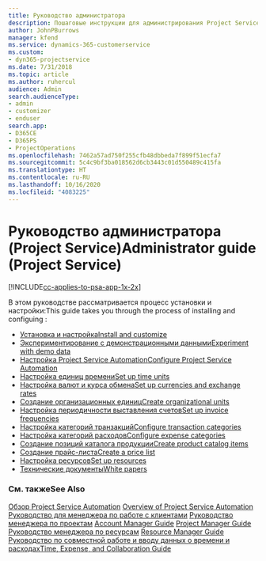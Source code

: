 ```yaml
---
title: Руководство администратора
description: Пошаговые инструкции для администрирования Project Service
author: JohnPBurrows
manager: kfend
ms.service: dynamics-365-customerservice
ms.custom:
- dyn365-projectservice
ms.date: 7/31/2018
ms.topic: article
ms.author: ruhercul
audience: Admin
search.audienceType:
- admin
- customizer
- enduser
search.app:
- D365CE
- D365PS
- ProjectOperations
ms.openlocfilehash: 7462a57ad750f255cfb48dbbeda7f899f51ecfa7
ms.sourcegitcommit: 5c4c9bf3ba018562d6cb3443c01d550489c415fa
ms.translationtype: HT
ms.contentlocale: ru-RU
ms.lasthandoff: 10/16/2020
ms.locfileid: "4083225"
---
```

# <a name="administrator-guide-project-service"></a><span data-ttu-id="7e75f-103">Руководство администратора (Project Service)</span><span class="sxs-lookup"><span data-stu-id="7e75f-103">Administrator guide (Project Service)</span></span>

[!INCLUDE[cc-applies-to-psa-app-1x-2x](../includes/cc-applies-to-psa-app-1x-2x.md)]

<span data-ttu-id="7e75f-104">В этом руководстве рассматривается процесс установки и настройки:</span><span class="sxs-lookup"><span data-stu-id="7e75f-104">This guide takes you through the process of installing and configuing :</span></span>  
  
- [<span data-ttu-id="7e75f-105">Установка и настройка</span><span class="sxs-lookup"><span data-stu-id="7e75f-105">Install and customize</span></span>](install-customize.md)
- [<span data-ttu-id="7e75f-106">Экспериментирование с демонстрационными данными</span><span class="sxs-lookup"><span data-stu-id="7e75f-106">Experiment with demo data</span></span>](use-demo-data.md)
- [<span data-ttu-id="7e75f-107">Настройка Project Service Automation</span><span class="sxs-lookup"><span data-stu-id="7e75f-107">Configure Project Service Automation</span></span>](configure.md)
- [<span data-ttu-id="7e75f-108">Настройка единиц времени</span><span class="sxs-lookup"><span data-stu-id="7e75f-108">Set up time units</span></span>](set-up-time-units.md)
- [<span data-ttu-id="7e75f-109">Настройка валют и курса обмена</span><span class="sxs-lookup"><span data-stu-id="7e75f-109">Set up currencies and exchange rates</span></span>](set-up-currencies-exchange-rates.md)
- [<span data-ttu-id="7e75f-110">Создание организационных единиц</span><span class="sxs-lookup"><span data-stu-id="7e75f-110">Create organizational units</span></span>](create-organizational-units.md)
- [<span data-ttu-id="7e75f-111">Настройка периодичности выставления счетов</span><span class="sxs-lookup"><span data-stu-id="7e75f-111">Set up invoice frequencies</span></span>](set-up-invoice-frequencies.md)
- [<span data-ttu-id="7e75f-112">Настройка категорий транзакций</span><span class="sxs-lookup"><span data-stu-id="7e75f-112">Configure transaction categories</span></span>](configure-transaction-categories.md)
- [<span data-ttu-id="7e75f-113">Настройка категорий расходов</span><span class="sxs-lookup"><span data-stu-id="7e75f-113">Configure expense categories</span></span>](configure-expense-categories.md)
- [<span data-ttu-id="7e75f-114">Создание позиций каталога продукции</span><span class="sxs-lookup"><span data-stu-id="7e75f-114">Create product catalog items</span></span>](create-product-catalog-items.md)
- [<span data-ttu-id="7e75f-115">Создание прайс-листа</span><span class="sxs-lookup"><span data-stu-id="7e75f-115">Create a price list</span></span>](create-price-list.md)
- [<span data-ttu-id="7e75f-116">Настройка ресурсов</span><span class="sxs-lookup"><span data-stu-id="7e75f-116">Set up resources</span></span>](set-up-resources.md)
- [<span data-ttu-id="7e75f-117">Технические документы</span><span class="sxs-lookup"><span data-stu-id="7e75f-117">White papers</span></span>](white-papers.md)
  
### <a name="see-also"></a><span data-ttu-id="7e75f-118">См. также</span><span class="sxs-lookup"><span data-stu-id="7e75f-118">See Also</span></span>  
 <span data-ttu-id="7e75f-119">[Обзор Project Service Automation](../psa/overview.md)  </span><span class="sxs-lookup"><span data-stu-id="7e75f-119">[Overview of Project Service Automation](../psa/overview.md)  </span></span>  
 <span data-ttu-id="7e75f-120">[Руководство для менеджера по работе с клиентами](../psa/account-manager-guide.md) [Руководство менеджера по проектам](../psa/project-manager-guide.md) </span><span class="sxs-lookup"><span data-stu-id="7e75f-120">[Account Manager Guide](../psa/account-manager-guide.md) [Project Manager Guide](../psa/project-manager-guide.md) </span></span>  
 <span data-ttu-id="7e75f-121">[Руководство менеджера по ресурсам](../psa/resource-manager-guide.md) </span><span class="sxs-lookup"><span data-stu-id="7e75f-121">[Resource Manager Guide](../psa/resource-manager-guide.md) </span></span>  
 [<span data-ttu-id="7e75f-122">Руководство по совместной работе и вводу данных о времени и расходах</span><span class="sxs-lookup"><span data-stu-id="7e75f-122">Time, Expense, and Collaboration Guide</span></span>](../psa/time-expense-collaboration-guide.md)
